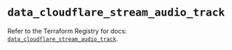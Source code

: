 # `data_cloudflare_stream_audio_track`

Refer to the Terraform Registry for docs: [`data_cloudflare_stream_audio_track`](https://registry.terraform.io/providers/cloudflare/cloudflare/5.11.0/docs/data-sources/stream_audio_track).
